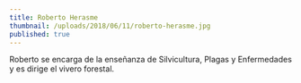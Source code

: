 ```yaml
---
title: Roberto Herasme
thumbnail: /uploads/2018/06/11/roberto-herasme.jpg
published: true
---
```


Roberto se encarga de la enseñanza de Silvicultura, Plagas y Enfermedades y es dirige el vivero forestal.